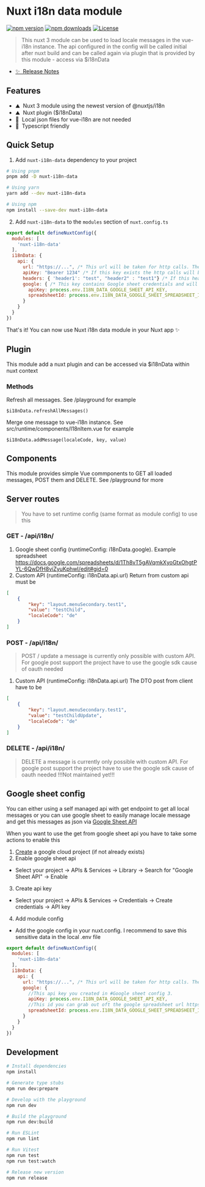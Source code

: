 <!--
Get your module up and running quickly.

Find and replace all on all files (CMD+SHIFT+F):
- Name: Nuxt i18n data module
- Package name: nuxt-i18n-data
- Description: This nuxt 3 module can be used to load locale messages in the vue-i18n instance. The api configured in the config will be called initial after nuxt build and can be called again via plugin that is provided by this module - access via $i18nData
-->

# Nuxt i18n data module

[![npm version][npm-version-src]][npm-version-href]
[![npm downloads][npm-downloads-src]][npm-downloads-href]
[![License][license-src]][license-href]

> This nuxt 3 module can be used to load locale messages in the vue-i18n instance. The api configured in the config will be called initial after nuxt build and can be called again via plugin that is provided by this module - access via $i18nData

- [✨ &nbsp;Release Notes](/CHANGELOG.md)
<!-- - [📖 &nbsp;Documentation](https://example.com) -->

## Features

<!-- Highlight some of the features your module provide here -->
- ⛰ &nbsp;Nuxt 3 module using the newest version of @nuxtjs/i18n
- ⛰ &nbsp;Nuxt plugin ($i18nData)
- 🚠 &nbsp;Local json files for vue-i18n are not needed
- 🌲 &nbsp;Typescript friendly

## Quick Setup

1. Add `nuxt-i18n-data` dependency to your project

```bash
# Using pnpm
pnpm add -D nuxt-i18n-data

# Using yarn
yarn add --dev nuxt-i18n-data

# Using npm
npm install --save-dev nuxt-i18n-data
```

2. Add `nuxt-i18n-data` to the `modules` section of `nuxt.config.ts`

```js
export default defineNuxtConfig({
  modules: [
    'nuxt-i18n-data'
  ],
  i18nData: {
    api: {
      url: "https://...", /* This url will be taken for http calls. The initial GET at nuxt build and the api/i18n server handler. If google key exists this option will be ignored for GET calls. Post will still using this.*/
      apiKey: "Bearer 1234" /* If this key exists the http calls will be made with 'Authorization' header. If google key exists this option will be ignored */
      headers: { 'header1': "test", "header2" : "test1"} /* If this header exists this header wil be sent to http endpoints. If google key exists this option will be ignored */
      google: { /* This key contains Google sheet credentials and will be used for http calls. If this key exists the api.url will be ignored. See #Google sheet config for more */
        apiKey: process.env.I18N_DATA_GOOGLE_SHEET_API_KEY,
        spreadsheetId: process.env.I18N_DATA_GOOGLE_SHEET_SPREADSHEET_ID
      }
    }
  }
})
```

That's it! You can now use Nuxt i18n data module in your Nuxt app ✨

## Plugin
This module add a nuxt plugin and can be accessed via $i18nData within nuxt context
### Methods
Refresh all messages. See /playground for example 
```
$i18nData.refreshAllMessages()
```
Merge one message to vue-i18n instance. See src/runtime/components/I18nItem.vue for example 
```
$i18nData.addMessage(localeCode, key, value)
```

## Components
This module provides simple Vue commponents to GET all loaded messages, POST them and DELETE. See /playground for more

## Server routes
> You have to set runtime config (same format as module config) to use this

### GET - /api/i18n/
1. Google sheet config (runtimeConfig: i18nData.google). Example spreadsheet https://docs.google.com/spreadsheets/d/1Th8vT5gAVqmkXyoGtxOhgtPYL-6QwDfH8viZyuKphwI/edit#gid=0
2. Custom API (runtimeConfig: i18nData.api.url)
Return from custom api must be
```json
[
    {
        "key": "layout.menuSecondary.test1",
        "value": "testChild",
        "localeCode": "de"
    }
]
```

### POST - /api/i18n/
> POST / update a message is currently only possible with custom API. For google post support the project have to use the google sdk cause of oauth needed
1. Custom API (runtimeConfig: i18nData.api.url)
The DTO post from client have to be
```json
[
    {
        "key": "layout.menuSecondary.test1",
        "value": "testChildUpdate",
        "localeCode": "de"
    }
]
```

### DELETE - /api/i18n/
> DELETE a message is currently only possible with custom API. For google post support the project have to use the google sdk cause of oauth needed
!!!Not maintained yet!!!

## Google sheet config
You can either using a self managed api with get endpoint to get all local messages or you can use google sheet to easily manage locale message and get this messages as json via [Google Sheet API](https://developers.google.com/sheets/api/reference/rest) 

When you want to use the get from google sheet api you have to take some actions to enable this
1. [Create](https://console.cloud.google.com/projectcreate) a google cloud project (if not already exists)
2. Enable google sheet api 
- Select your project -> APIs & Services -> Library -> Search for "Google Sheet API" -> Enable
3. Create api key
- Select your project -> APIs & Services -> Credentials -> Create credentials -> API key
4. Add module config
- Add the google config in your nuxt.config. I recommend to save this sensitive data in the local .env file
```js
export default defineNuxtConfig({
  modules: [
    'nuxt-i18n-data'
  ],
  i18nData: {
    api: {
      url: "https://...", /* This url will be taken for http calls. The initial GET at nuxt build and the api/i18n server handler. If google key exists this option will be ignored for GET calls. Post will still using this.*/
      google: {
        //This api key you created in #Google sheet config 3.
        apiKey: process.env.I18N_DATA_GOOGLE_SHEET_API_KEY,
        //This id you can grab out oft the google spreadsheet url https://docs.google.com/spreadsheets/d/...COPY THE ID FROM HERE.../
        spreadsheetId: process.env.I18N_DATA_GOOGLE_SHEET_SPREADSHEET_ID
      }
    }
  }
})
```

## Development

```bash
# Install dependencies
npm install

# Generate type stubs
npm run dev:prepare

# Develop with the playground
npm run dev

# Build the playground
npm run dev:build

# Run ESLint
npm run lint

# Run Vitest
npm run test
npm run test:watch

# Release new version
npm run release
```

<!-- Badges -->
[npm-version-src]: https://img.shields.io/npm/v/nuxt-i18n-data/latest.svg?style=flat&colorA=18181B&colorB=28CF8D
[npm-version-href]: https://npmjs.com/package/nuxt-i18n-data

[npm-downloads-src]: https://img.shields.io/npm/dm/nuxt-i18n-data.svg?style=flat&colorA=18181B&colorB=28CF8D
[npm-downloads-href]: https://npmjs.com/package/nuxt-i18n-data

[license-src]: https://img.shields.io/npm/l/nuxt-i18n-data.svg?style=flat&colorA=18181B&colorB=28CF8D
[license-href]: https://npmjs.com/package/nuxt-i18n-data
